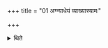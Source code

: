 +++
title = "01 अग्न्याधेयं व्याख्यास्यामः"

+++

<details><summary>थिते</summary>

1. We shall explain Agnyādheya (establishment of the fires).
</details>
